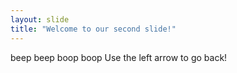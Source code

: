 ```yaml
---
layout: slide
title: "Welcome to our second slide!"
---
```

beep beep boop boop
Use the left arrow to go back!
